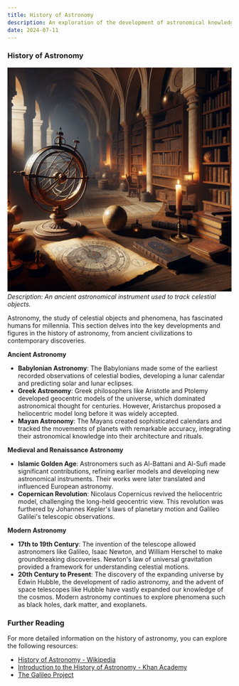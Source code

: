 ```yaml
---
title: History of Astronomy
description: An exploration of the development of astronomical knowledge from ancient times to modern discoveries.
date: 2024-07-11
---
```


### History of Astronomy

![Ancient Astronomy](/assets/images/ancient_astronomy.webp)
*Description: An ancient astronomical instrument used to track celestial objects.*

Astronomy, the study of celestial objects and phenomena, has fascinated humans for millennia. This section delves into the key developments and figures in the history of astronomy, from ancient civilizations to contemporary discoveries.

**Ancient Astronomy**
- **Babylonian Astronomy**: The Babylonians made some of the earliest recorded observations of celestial bodies, developing a lunar calendar and predicting solar and lunar eclipses.
- **Greek Astronomy**: Greek philosophers like Aristotle and Ptolemy developed geocentric models of the universe, which dominated astronomical thought for centuries. However, Aristarchus proposed a heliocentric model long before it was widely accepted.
- **Mayan Astronomy**: The Mayans created sophisticated calendars and tracked the movements of planets with remarkable accuracy, integrating their astronomical knowledge into their architecture and rituals.

**Medieval and Renaissance Astronomy**
- **Islamic Golden Age**: Astronomers such as Al-Battani and Al-Sufi made significant contributions, refining earlier models and developing new astronomical instruments. Their works were later translated and influenced European astronomy.
- **Copernican Revolution**: Nicolaus Copernicus revived the heliocentric model, challenging the long-held geocentric view. This revolution was furthered by Johannes Kepler's laws of planetary motion and Galileo Galilei's telescopic observations.

**Modern Astronomy**
- **17th to 19th Century**: The invention of the telescope allowed astronomers like Galileo, Isaac Newton, and William Herschel to make groundbreaking discoveries. Newton's law of universal gravitation provided a framework for understanding celestial motions.
- **20th Century to Present**: The discovery of the expanding universe by Edwin Hubble, the development of radio astronomy, and the advent of space telescopes like Hubble have vastly expanded our knowledge of the cosmos. Modern astronomy continues to explore phenomena such as black holes, dark matter, and exoplanets.

### Further Reading

For more detailed information on the history of astronomy, you can explore the following resources:
- [History of Astronomy - Wikipedia](https://en.wikipedia.org/wiki/History_of_astronomy)
- [Introduction to the History of Astronomy - Khan Academy](https://www.khanacademy.org/science/physics/space-science)
- [The Galileo Project](http://galileo.rice.edu/)